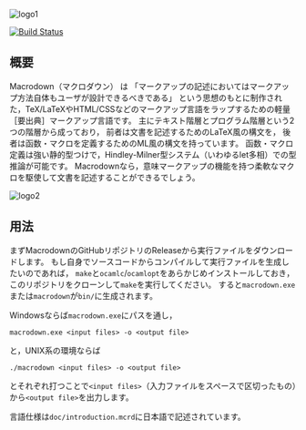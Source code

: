 ![logo1](https://raw.githubusercontent.com/wiki/gfngfn/Macrodown/img/macrodown-logo1.png)

[![Build Status](https://travis-ci.org/gfngfn/Macrodown.svg?branch=master)](https://travis-ci.org/gfngfn/Macrodown)

## 概要

Macrodown（マクロダウン） は
「マークアップの記述においてはマークアップ方法自体もユーザが設計できるべきである」
という思想のもとに制作された，TeX/LaTeXやHTML/CSSなどのマークアップ言語をラップするための軽量［要出典］マークアップ言語です。
主にテキスト階層とプログラム階層という2つの階層から成っており，
前者は文書を記述するためのLaTeX風の構文を，
後者は函数・マクロを定義するためのML風の構文を持っています。
函数・マクロ定義は強い静的型つけで，Hindley-Milner型システム（いわゆるlet多相）での型推論が可能です。
Macrodownなら，意味マークアップの機能を持つ柔軟なマクロを駆使して文書を記述することができるでしょう。

![logo2](https://raw.githubusercontent.com/wiki/gfngfn/Macrodown/img/macrodown-logo2.png)

## 用法

まずMacrodownのGitHubリポジトリのReleaseから実行ファイルをダウンロードします。
もし自身でソースコードからコンパイルして実行ファイルを生成したいのであれば，
`make`と`ocamlc`/`ocamlopt`をあらかじめインストールしておき，
このリポジトリをクローンして`make`を実行してください。
すると`macrodown.exe`または`macrodown`が`bin/`に生成されます。


Windowsならば`macrodown.exe`にパスを通し，

    macrodown.exe <input files> -o <output file>

と，UNIX系の環境ならば

    ./macrodown <input files> -o <output file>

とそれぞれ打つことで`<input files>`（入力ファイルをスペースで区切ったもの）から`<output file>`を出力します。

言語仕様は`doc/introduction.mcrd`に日本語で記述されています。
